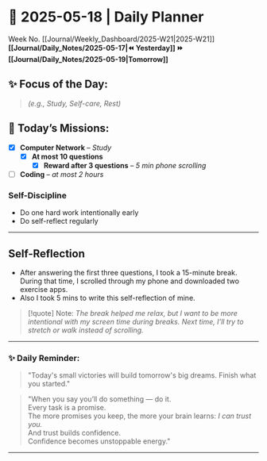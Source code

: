 # 🌼 **2025-05-18** | Daily Planner

Week No. [[Journal/Weekly_Dashboard/2025-W21|2025-W21]]
**[[Journal/Daily_Notes/2025-05-17|⏪ Yesterday]] ⏩ [[Journal/Daily_Notes/2025-05-19|Tomorrow]]**

## ✨ Focus of the Day:  
> *(e.g., Study, Self-care, Rest)*

## 🌸 Today’s Missions:
- [x] **Computer Network** – *Study*
	- [x] **At most 10 questions**
		- [x] **Reward after 3 questions** – *5 min phone scrolling*

- [ ] **Coding** – *at most 2 hours*

### Self-Discipline
-  Do one hard work intentionally early
-  Do self-reflect regularly

---

## Self-Reflection

- After answering the first three questions, I took a 15-minute break. During that time, I scrolled through my phone and downloaded two exercise apps. 
- Also I took 5 mins to write this self-reflection of mine.

> [!quote] Note: *The break helped me relax, but I want to be more intentional with my screen time during breaks. Next time, I’ll try to stretch or walk instead of scrolling.*



---

### ✨ Daily Reminder:  
>"Today's small victories will build tomorrow's big dreams. Finish what you started."

>"When you say you’ll do something — do it.  
Every task is a promise.  
The more promises you keep, the more your brain learns: _I can trust you._  
And trust builds confidence.  
Confidence becomes unstoppable energy."

---


